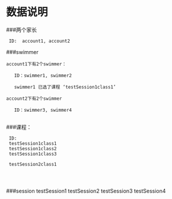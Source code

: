 数据说明
========


###两个家长 
 ```
  ID:  account1, account2
 
 ```

###swimmer
 ```
account1下有2个swimmer： 

    ID：swimmer1, swimmer2
    
    swimmer1 已选了课程 ‘testSession1class1’
 
account2下有2个swimmer

    ID：swimmer3, swimmer4
    
 ```   
    
###课程： 
```
 ID: 
 testSession1class1
 testSession1class2  
 testSession1class3  
 
 testSession2class1
 
 
    
```

###session
testSession1
testSession2
testSession3
testSession4


